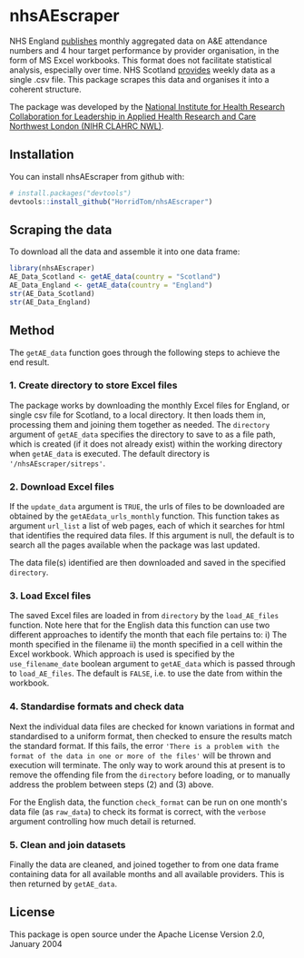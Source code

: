 
<!-- README.md is generated from README.Rmd. Please edit that file -->
nhsAEscraper
============

NHS England [publishes](https://www.england.nhs.uk/statistics/statistical-work-areas/ae-waiting-times-and-activity/) monthly aggregated data on A&E attendance numbers and 4 hour target performance by provider organisation, in the form of MS Excel workbooks. This format does not facilitate statistical analysis, especially over time. NHS Scotland [provides](https://www.isdscotland.org/Health-Topics/Emergency-Care/Publications/data-tables2017.asp?id) weekly data as a single .csv file. This package scrapes this data and organises it into a coherent structure.

The package was developed by the [National Institute for Health Research Collaboration for Leadership in Applied Health Research and Care Northwest London (NIHR CLAHRC NWL)](http://clahrc-northwestlondon.nihr.ac.uk/).

Installation
------------

You can install nhsAEscraper from github with:

``` r
# install.packages("devtools")
devtools::install_github("HorridTom/nhsAEscraper")
```

Scraping the data
-----------------

To download all the data and assemble it into one data frame:

``` r
library(nhsAEscraper)
AE_Data_Scotland <- getAE_data(country = "Scotland")
AE_Data_England <- getAE_data(country = "England")
str(AE_Data_Scotland)
str(AE_Data_England)
```

Method
------

The `getAE_data` function goes through the following steps to achieve the end result.

### 1. Create directory to store Excel files

The package works by downloading the monthly Excel files for England, or single csv file for Scotland, to a local directory. It then loads them in, processing them and joining them together as needed. The `directory` argument of `getAE_data` specifies the directory to save to as a file path, which is created (if it does not already exist) within the working directory when `getAE_data` is executed. The default directory is `'/nhsAEscraper/sitreps'`.

### 2. Download Excel files

If the `update_data` argument is `TRUE`, the urls of files to be downloaded are obtained by the `getAEdata_urls_monthly` function. This function takes as argument `url_list` a list of web pages, each of which it searches for html that identifies the required data files. If this argument is null, the default is to search all the pages available when the package was last updated.

The data file(s) identified are then downloaded and saved in the specified `directory`.

### 3. Load Excel files

The saved Excel files are loaded in from `directory` by the `load_AE_files` function. Note here that for the English data this function can use two different approaches to identify the month that each file pertains to: i) The month specified in the filename ii) the month specified in a cell within the Excel workbook. Which approach is used is specified by the `use_filename_date` boolean argument to `getAE_data` which is passed through to `load_AE_files`. The default is `FALSE`, i.e. to use the date from within the workbook.

### 4. Standardise formats and check data

Next the individual data files are checked for known variations in format and standardised to a uniform format, then checked to ensure the results match the standard format. If this fails, the error `'There is a problem with the format of the data in one or more of the files'` will be thrown and execution will terminate. The only way to work around this at present is to remove the offending file from the `directory` before loading, or to manually address the problem between steps (2) and (3) above.

For the English data, the function `check_format` can be run on one month's data file (as `raw_data`) to check its format is correct, with the `verbose` argument controlling how much detail is returned.

### 5. Clean and join datasets

Finally the data are cleaned, and joined together to from one data frame containing data for all available months and all available providers. This is then returned by `getAE_data`.

License
-------

This package is open source under the Apache License Version 2.0, January 2004
